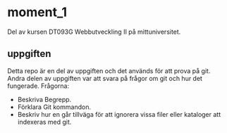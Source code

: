 # moment_1
Del av kursen DT093G Webbutveckling II på mittuniversitet.
## uppgiften
Detta repo är en del av uppgiften och det används för att prova på git.
Andra delen av uppgiften var att svara på frågor om git och hur det fungerade.
Frågorna:
- Beskriva Begrepp.
- Förklara Git kommandon.
- Beskriv hur en går tillväga för att ignorera vissa filer eller kataloger att indexeras med git.
